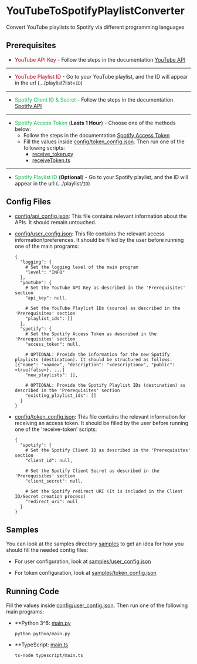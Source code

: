 # YouTubeToSpotifyPlaylistConverter

Convert YouTube playlists to Spotify via different programming languages

## Prerequisites

* <span style="color:#b2071d">YouTube API Key</span> - Follow the steps in the
  documentation [YouTube API][YouTubeAPILink]

---

* <span style="color:#b2071d">YouTube Playlist ID</span> - Go to your YouTube playlist, and the ID will appear in the
  url (.../playlist?list=`ID`)

---

* <span style="color:#1db954">Spotify Client ID & Secret</span> - Follow the steps in the
  documentation [Spotify API][SpotifyAPILink]

---

* <span style="color:#1db954">Spotify Access Token</span> (**Lasts 1 Hour**) - Choose one of the methods below:
    * Follow the steps in the documentation [Spotify Access Token][SpotifyTokenLink]
    * Fill the values inside [config/token_config.json](config/token_config.json). Then run one of the following
      scripts:
        * [receive_token.py](python/src/spotify/receive_token.py)
        * [receiveToken.ts](typescript/spotify/receiveToken.ts)

---

* <span style="color:#1db954">Spotify Playlist ID</span> (**Optional**) - Go to your Spotify playlist, and the ID will
  appear in the url (.../playlist/`ID`)

## Config Files

* [config/api_config.json](config/api_config.json): This file contains relevant information about the APIs.
  It should remain untouched.

* [config/user_config.json](config/user_config.json): This file contains the relevant access information/preferences. It
  should be filled by the user before running one of the main programs:
  ```shell
  {
    "logging": {
      # Set the logging level of the main program
      "level": "INFO"
    },
    "youtube": {
      # Set the YouTube API Key as described in the 'Prerequisites' section
      "api_key": null, 
  
      # Set the YouTube Playlist IDs (source) as described in the 'Prerequisites' section
      "playlist_ids": [] 
    },
    "spotify": {
      # Set the Spotify Access Token as described in the 'Prerequisites' section
      "access_token": null, 
      
      # OPTIONAL: Provide the information for the new Spotify playlists (destination). It should be structured as follows: [{"name": "<name>", "description": "<description>", "public": <true|false>}, ...]
      "new_playlists": [], 
        
      # OPTIONAL: Provide the Spotify Playlist IDs (destination) as described in the 'Prerequisites' section
      "existing_playlist_ids": [] 
    }
  }
  ```

* [config/token_config.json](config/token_config.json): This file contains the relevant information for receiving an
  access token. It should be filled by the user before running one of the 'receive-token' scripts:
  ```shell
  {
    "spotify": {
      # Set the Spotify Client ID as described in the 'Prerequisites' section
      "client_id": null,
  
      # Set the Spotify Client Secret as described in the 'Prerequisites' section
      "client_secret": null,
  
      # Set the Spotify redirect URI (It is included in the Client ID/Secret creation process) 
      "redirect_uri": null
    }
  }
  ```

## Samples

You can look at the samples directory [samples](samples) to get an idea for how you should fill the needed config files:

* For user configuration, look at [samples/user_config.json](samples/user_config.json)

* For token configuration, look at [samples/token_config.json](samples/token_config.json)

[YouTubeAPILink]:https://developers.google.com/youtube/v3/getting-started

[SpotifyAPILink]:https://developer.spotify.com/documentation/web-api/concepts/apps

[SpotifyTokenLink]:https://developer.spotify.com/documentation/web-api/concepts/access-token

## Running Code

Fill the values inside [config/user_config.json](config/user_config.json). Then run one of the following main programs:

* **Python 3^6: [main.py](python/main.py)
    ```shell
    python python/main.py
    ```
* **TypeScript: [main.ts](typescript/main.ts)
    ```shell
    ts-node typescript/main.ts
    ```